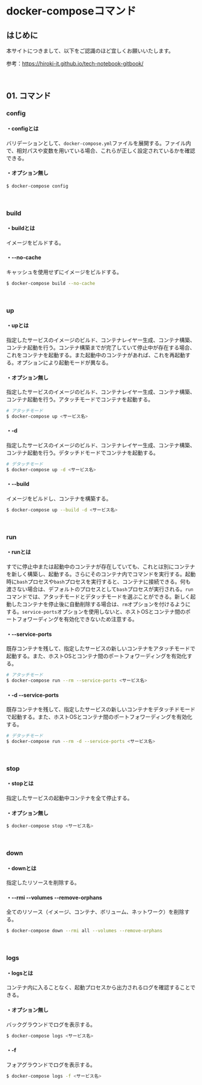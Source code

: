 # docker-composeコマンド

## はじめに

本サイトにつきまして、以下をご認識のほど宜しくお願いいたします。

参考：https://hiroki-it.github.io/tech-notebook-gitbook/

<br>

## 01. コマンド

### config

#### ・configとは

バリデーションとして、```docker-compose.yml```ファイルを展開する。ファイル内で、相対パスや変数を用いている場合、これらが正しく設定されているかを確認できる。

#### ・オプション無し

```bash
$ docker-compose config
```

<br>

### build

#### ・buildとは

イメージをビルドする。

#### ・--no-cache

キャッシュを使用せずにイメージをビルドする。

```bash
$ docker-compose build --no-cache
```

<br>

### up 

#### ・upとは

指定したサービスのイメージのビルド、コンテナレイヤー生成、コンテナ構築、コンテナ起動を行う。コンテナ構築までが完了していて停止中が存在する場合、これをコンテナを起動する。また起動中のコンテナがあれば、これを再起動する。オプションにより起動モードが異なる。

#### ・オプション無し

指定したサービスのイメージのビルド、コンテナレイヤー生成、コンテナ構築、コンテナ起動を行う。アタッチモードでコンテナを起動する。

```bash
# アタッチモード
$ docker-compose up <サービス名>
```

#### ・-d

指定したサービスのイメージのビルド、コンテナレイヤー生成、コンテナ構築、コンテナ起動を行う。デタッチドモードでコンテナを起動する。

```bash
# デタッチモード
$ docker-compose up -d <サービス名>
```

#### ・--build

イメージをビルドし、コンテナを構築する。

```bash
$ docker-compose up --build -d <サービス名>
```

<br>

### run

#### ・runとは

すでに停止中または起動中のコンテナが存在していても、これとは別にコンテナを新しく構築し、起動する。さらにそのコンテナ内でコマンドを実行する。起動時に```bash```プロセスや```bash```プロセスを実行すると、コンテナに接続できる。何も渡さない場合は、デフォルトのプロセスとして```bash```プロセスが実行される。```run```コマンドでは、アタッチモードとデタッチモードを選ぶことができる。新しく起動したコンテナを停止後に自動削除する場合は、```rm```オプションを付けるようにする。```service-ports```オプションを使用しないと、ホストOSとコンテナ間のポートフォワーディングを有効化できないため注意する。

#### ・--service-ports

既存コンテナを残して、指定したサービスの新しいコンテナをアタッチモードで起動する。また、ホストOSとコンテナ間のポートフォワーディングを有効化する。

```bash
# アタッチモード
$ docker-compose run --rm --service-ports <サービス名>
```

#### ・-d --service-ports

既存コンテナを残して、指定したサービスの新しいコンテナをデタッチドモードで起動する。また、ホストOSとコンテナ間のポートフォワーディングを有効化する。

```bash
# デタッチモード
$ docker-compose run --rm -d --service-ports <サービス名>
```

<br>

### stop

#### ・stopとは

指定したサービスの起動中コンテナを全て停止する。

#### ・オプション無し

```bash
$ docker-compose stop <サービス名>
```

<br>

### down

#### ・downとは

指定したリソースを削除する。

#### ・--rmi --volumes --remove-orphans

全てのリソース（イメージ、コンテナ、ボリューム、ネットワーク）を削除する。

```bash
$ docker-compose down --rmi all --volumes --remove-orphans
```

<br>

### logs

#### ・logsとは

コンテナ内に入ることなく、起動プロセスから出力されるログを確認することできる。

#### ・オプション無し

バックグラウンドでログを表示する。

```bash
$ docker-compose logs <サービス名>
```

#### ・-f

フォアグラウンドでログを表示する。

```bash
$ docker-compose logs -f <サービス名>
```

<br>

